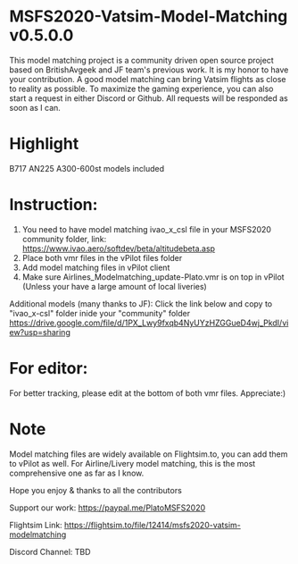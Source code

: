 # MSFS2020-Vatsim-Model-Matching v0.5.0.0
This model matching project is a community driven open source project based on BritishAvgeek and JF team's previous work. It is my honor to have your contribution.
A good model matching can bring Vatsim flights as close to reality as possible.
To maximize the gaming experience, you can also start a request in either Discord or Github.
All requests will be responded as soon as I can.

# Highlight
B717 AN225 A300-600st models included

# Instruction: 
1. You need to have model matching ivao_x_csl file in your MSFS2020 community folder, link:
   https://www.ivao.aero/softdev/beta/altitudebeta.asp
2. Place both vmr files in the vPilot files folder
3. Add model matching files in vPilot client
4. Make sure Airlines_Modelmatching_update-Plato.vmr is on top in vPilot (Unless your have a large amount of local liveries)

Additional models (many thanks to JF):
Click the link below and copy to "ivao_x-csl" folder inide your "community" folder
https://drive.google.com/file/d/1PX_Lwy9fxqb4NyUYzHZGGueD4wj_PkdI/view?usp=sharing

# For editor:
For better tracking, please edit at the bottom of both vmr files.
Appreciate:)

# Note
Model matching files are widely available on Flightsim.to, you can add them to vPilot as well.
For Airline/Livery model matching, this is the most comprehensive one as far as I know.

Hope you enjoy & thanks to all the contributors

Support our work:
https://paypal.me/PlatoMSFS2020

Flightsim Link:
https://flightsim.to/file/12414/msfs2020-vatsim-modelmatching

Discord Channel:
TBD

